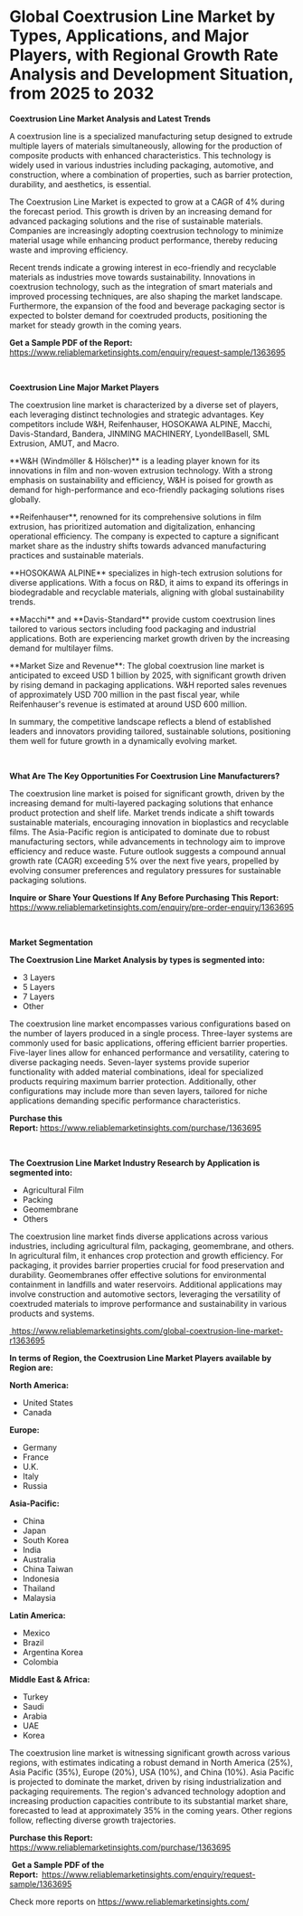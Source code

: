 <p><h1>Global Coextrusion Line Market by Types, Applications, and Major Players, with Regional Growth Rate Analysis and Development Situation, from 2025 to 2032</h1></p><p><strong>Coextrusion Line Market Analysis and Latest Trends</strong></p>
<p><p>A coextrusion line is a specialized manufacturing setup designed to extrude multiple layers of materials simultaneously, allowing for the production of composite products with enhanced characteristics. This technology is widely used in various industries including packaging, automotive, and construction, where a combination of properties, such as barrier protection, durability, and aesthetics, is essential.</p><p>The Coextrusion Line Market is expected to grow at a CAGR of 4% during the forecast period. This growth is driven by an increasing demand for advanced packaging solutions and the rise of sustainable materials. Companies are increasingly adopting coextrusion technology to minimize material usage while enhancing product performance, thereby reducing waste and improving efficiency. </p><p>Recent trends indicate a growing interest in eco-friendly and recyclable materials as industries move towards sustainability. Innovations in coextrusion technology, such as the integration of smart materials and improved processing techniques, are also shaping the market landscape. Furthermore, the expansion of the food and beverage packaging sector is expected to bolster demand for coextruded products, positioning the market for steady growth in the coming years.</p></p>
<p><strong>Get a Sample PDF of the Report:&nbsp;</strong> <a href="https://www.reliablemarketinsights.com/enquiry/request-sample/1363695?utm_campaign=2951&utm_medium=2&utm_source=Github&utm_content=ia&utm_term=12042025&utm_id=coextrusion-line">https://www.reliablemarketinsights.com/enquiry/request-sample/1363695</a></p>
<p>&nbsp;</p>
<p><strong>Coextrusion Line Major Market Players</strong></p>
<p><p>The coextrusion line market is characterized by a diverse set of players, each leveraging distinct technologies and strategic advantages. Key competitors include W&H, Reifenhauser, HOSOKAWA ALPINE, Macchi, Davis-Standard, Bandera, JINMING MACHINERY, LyondellBasell, SML Extrusion, AMUT, and Macro.</p><p>**W&H (Windmöller & Hölscher)** is a leading player known for its innovations in film and non-woven extrusion technology. With a strong emphasis on sustainability and efficiency, W&H is poised for growth as demand for high-performance and eco-friendly packaging solutions rises globally.</p><p>**Reifenhauser**, renowned for its comprehensive solutions in film extrusion, has prioritized automation and digitalization, enhancing operational efficiency. The company is expected to capture a significant market share as the industry shifts towards advanced manufacturing practices and sustainable materials.</p><p>**HOSOKAWA ALPINE** specializes in high-tech extrusion solutions for diverse applications. With a focus on R&D, it aims to expand its offerings in biodegradable and recyclable materials, aligning with global sustainability trends.</p><p>**Macchi** and **Davis-Standard** provide custom coextrusion lines tailored to various sectors including food packaging and industrial applications. Both are experiencing market growth driven by the increasing demand for multilayer films.</p><p>**Market Size and Revenue**: The global coextrusion line market is anticipated to exceed USD 1 billion by 2025, with significant growth driven by rising demand in packaging applications. W&H reported sales revenues of approximately USD 700 million in the past fiscal year, while Reifenhauser's revenue is estimated at around USD 600 million.</p><p>In summary, the competitive landscape reflects a blend of established leaders and innovators providing tailored, sustainable solutions, positioning them well for future growth in a dynamically evolving market.</p></p>
<p>&nbsp;</p>
<p><strong>What Are The Key Opportunities For Coextrusion Line Manufacturers?</strong></p>
<p><p>The coextrusion line market is poised for significant growth, driven by the increasing demand for multi-layered packaging solutions that enhance product protection and shelf life. Market trends indicate a shift towards sustainable materials, encouraging innovation in bioplastics and recyclable films. The Asia-Pacific region is anticipated to dominate due to robust manufacturing sectors, while advancements in technology aim to improve efficiency and reduce waste. Future outlook suggests a compound annual growth rate (CAGR) exceeding 5% over the next five years, propelled by evolving consumer preferences and regulatory pressures for sustainable packaging solutions.</p></p>
<p><strong>Inquire or Share Your Questions If Any Before Purchasing This Report:</strong> <a href="https://www.reliablemarketinsights.com/enquiry/pre-order-enquiry/1363695?utm_campaign=2951&utm_medium=2&utm_source=Github&utm_content=ia&utm_term=12042025&utm_id=coextrusion-line">https://www.reliablemarketinsights.com/enquiry/pre-order-enquiry/1363695</a></p>
<p>&nbsp;</p>
<p><strong>Market Segmentation</strong></p>
<p><strong>The Coextrusion Line Market Analysis by types is segmented into:</strong></p>
<p><ul><li>3 Layers</li><li>5 Layers</li><li>7 Layers</li><li>Other</li></ul></p>
<p><p>The coextrusion line market encompasses various configurations based on the number of layers produced in a single process. Three-layer systems are commonly used for basic applications, offering efficient barrier properties. Five-layer lines allow for enhanced performance and versatility, catering to diverse packaging needs. Seven-layer systems provide superior functionality with added material combinations, ideal for specialized products requiring maximum barrier protection. Additionally, other configurations may include more than seven layers, tailored for niche applications demanding specific performance characteristics.</p></p>
<p><strong>Purchase this Report:&nbsp;</strong><a href="https://www.reliablemarketinsights.com/purchase/1363695?utm_campaign=2951&utm_medium=2&utm_source=Github&utm_content=ia&utm_term=12042025&utm_id=coextrusion-line">https://www.reliablemarketinsights.com/purchase/1363695</a></p>
<p>&nbsp;</p>
<p><strong>The Coextrusion Line Market Industry Research by Application is segmented into:</strong></p>
<p><ul><li>Agricultural Film</li><li>Packing</li><li>Geomembrane</li><li>Others</li></ul></p>
<p><p>The coextrusion line market finds diverse applications across various industries, including agricultural film, packaging, geomembrane, and others. In agricultural film, it enhances crop protection and growth efficiency. For packaging, it provides barrier properties crucial for food preservation and durability. Geomembranes offer effective solutions for environmental containment in landfills and water reservoirs. Additional applications may involve construction and automotive sectors, leveraging the versatility of coextruded materials to improve performance and sustainability in various products and systems.</p></p>
<p><a href="https://www.reliablemarketinsights.com/global-coextrusion-line-market-r1363695?utm_campaign=2951&utm_medium=2&utm_source=Github&utm_content=ia&utm_term=12042025&utm_id=coextrusion-line">&nbsp;https://www.reliablemarketinsights.com/global-coextrusion-line-market-r1363695</a></p>
<p><strong>In terms of Region, the Coextrusion Line Market Players available by Region are:</strong></p>
<p>
    <p> <strong> North America: </strong>
        <ul>
            <li>United States</li>
            <li>Canada</li>
        </ul>
        </p> 
    <p> <strong> Europe: </strong>
        <ul>
            <li>Germany</li>
            <li>France</li>
            <li>U.K.</li>
            <li>Italy</li>
            <li>Russia</li>
        </ul>
        </p> 
    <p> <strong> Asia-Pacific: </strong>
        <ul>
            <li>China</li>
            <li>Japan</li>
            <li>South Korea</li>
            <li>India</li>
            <li>Australia</li>
            <li>China Taiwan</li>
            <li>Indonesia</li>
            <li>Thailand</li>
            <li>Malaysia</li>
        </ul>
        </p> 
    <p> <strong> Latin America: </strong>
        <ul>
            <li>Mexico</li>
            <li>Brazil</li>
            <li>Argentina Korea</li>
            <li>Colombia</li>
        </ul>
        </p> 
    <p> <strong> Middle East & Africa: </strong>
        <ul>
            <li>Turkey</li>
            <li>Saudi</li>
            <li>Arabia</li>
            <li>UAE</li>
            <li>Korea</li>
        </ul>
    </p>
    </p>
<p><p>The coextrusion line market is witnessing significant growth across various regions, with estimates indicating a robust demand in North America (25%), Asia Pacific (35%), Europe (20%), USA (10%), and China (10%). Asia Pacific is projected to dominate the market, driven by rising industrialization and packaging requirements. The region's advanced technology adoption and increasing production capacities contribute to its substantial market share, forecasted to lead at approximately 35% in the coming years. Other regions follow, reflecting diverse growth trajectories.</p></p>
<p><strong>Purchase this Report: </strong><a href="https://www.reliablemarketinsights.com/purchase/1363695?utm_campaign=2951&utm_medium=2&utm_source=Github&utm_content=ia&utm_term=12042025&utm_id=coextrusion-line">https://www.reliablemarketinsights.com/purchase/1363695</a></p>
<p>&nbsp;<strong>Get a Sample PDF of the Report:&nbsp;&nbsp;</strong><a href="https://www.reliablemarketinsights.com/enquiry/request-sample/1363695?utm_campaign=2951&utm_medium=2&utm_source=Github&utm_content=ia&utm_term=12042025&utm_id=coextrusion-line">https://www.reliablemarketinsights.com/enquiry/request-sample/1363695</a></p>
<p><strong></strong></p>
<p>Check more reports on <a href="https://www.reliablemarketinsights.com/?utm_campaign=2951&utm_medium=2&utm_source=Github&utm_content=ia&utm_term=12042025&utm_id=coextrusion-line">https://www.reliablemarketinsights.com/</a></p>